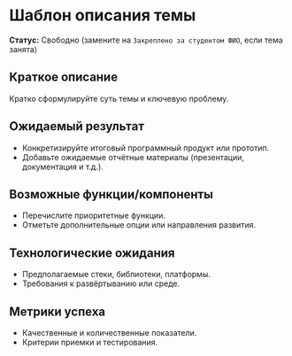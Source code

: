 # Шаблон описания темы

**Статус:** Свободно (замените на `Закреплено за студентом ФИО`, если тема занята)

## Краткое описание
Кратко сформулируйте суть темы и ключевую проблему.

## Ожидаемый результат
- Конкретизируйте итоговый программный продукт или прототип.
- Добавьте ожидаемые отчётные материалы (презентации, документация и т.д.).

## Возможные функции/компоненты
- Перечислите приоритетные функции.
- Отметьте дополнительные опции или направления развития.

## Технологические ожидания
- Предполагаемые стеки, библиотеки, платформы.
- Требования к развёртыванию или среде.

## Метрики успеха
- Качественные и количественные показатели.
- Критерии приемки и тестирования.
